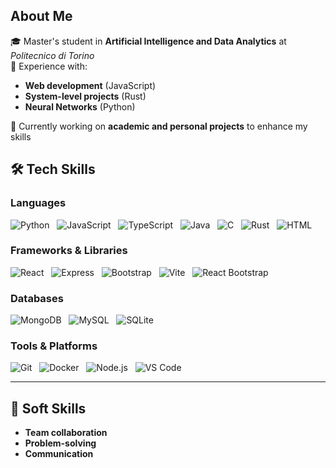 



## About Me

🎓 Master's student in **Artificial Intelligence and Data Analytics** at *Politecnico di Torino*  
🚀 Experience with:  
   - **Web development** (JavaScript)    
   - **System-level projects** (Rust)  
   - **Neural Networks** (Python)
     
📘 Currently working on **academic and personal projects** to enhance my skills  



## 🛠️ Tech Skills  

### **Languages**  
![Python](https://img.shields.io/badge/Python-3776AB?style=flat&logo=python&logoColor=white) &nbsp;
![JavaScript](https://img.shields.io/badge/JavaScript-F7DF1E?style=flat&logo=javascript&logoColor=black) &nbsp;
![TypeScript](https://img.shields.io/badge/TypeScript-3178C6?style=flat&logo=typescript&logoColor=white) &nbsp;
![Java](https://img.shields.io/badge/Java-007396?style=flat&logo=java&logoColor=white) &nbsp;
![C](https://img.shields.io/badge/C-00599C?style=flat&logo=c&logoColor=white) &nbsp;
![Rust](https://img.shields.io/badge/Rust-000000?style=flat&logo=rust&logoColor=white) &nbsp;
![HTML](https://img.shields.io/badge/HTML5-E34F26?style=flat&logo=html5&logoColor=white) &nbsp;




### **Frameworks & Libraries**  
![React](https://img.shields.io/badge/React-61DAFB?style=flat&logo=react&logoColor=black) &nbsp;
![Express](https://img.shields.io/badge/Express-000000?style=flat&logo=express&logoColor=white) &nbsp;
![Bootstrap](https://img.shields.io/badge/Bootstrap-7952B3?style=flat&logo=bootstrap&logoColor=white) &nbsp;
![Vite](https://img.shields.io/badge/Vite-646CFF?style=flat&logo=vite&logoColor=white) &nbsp;
![React Bootstrap](https://img.shields.io/badge/React%20Bootstrap-7952B3?style=flat&logo=reactbootstrap&logoColor=white)  

### **Databases**  
![MongoDB](https://img.shields.io/badge/MongoDB-47A248?style=flat&logo=mongodb&logoColor=white) &nbsp;
![MySQL](https://img.shields.io/badge/MySQL-4479A1?style=flat&logo=mysql&logoColor=white) &nbsp;
![SQLite](https://img.shields.io/badge/SQLite-003B57?style=flat&logo=sqlite&logoColor=white)


### **Tools & Platforms**  
![Git](https://img.shields.io/badge/Git-F05032?style=flat&logo=git&logoColor=white) &nbsp;
![Docker](https://img.shields.io/badge/Docker-2496ED?style=flat&logo=docker&logoColor=white) &nbsp;
![Node.js](https://img.shields.io/badge/Node.js-339933?style=flat&logo=node.js&logoColor=white) &nbsp;
![VS Code](https://img.shields.io/badge/VS%20Code-007ACC?style=flat&logo=visualstudiocode&logoColor=white)

---

## 🤝 Soft Skills  
- **Team collaboration**  
- **Problem-solving**  
- **Communication**  


